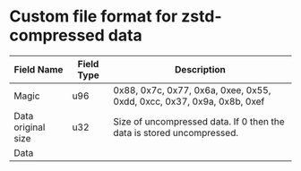 # Custom file format for zstd-compressed data

Field Name | Field Type | Description
---------- | ---------- | -----------
Magic | u96 |	0x88, 0x7c, 0x77, 0x6a, 0xee, 0x55, 0xdd, 0xcc, 0x37, 0x9a, 0x8b, 0xef
Data original size | u32 | Size of uncompressed data. If 0 then the data is stored uncompressed.
Data | |	
